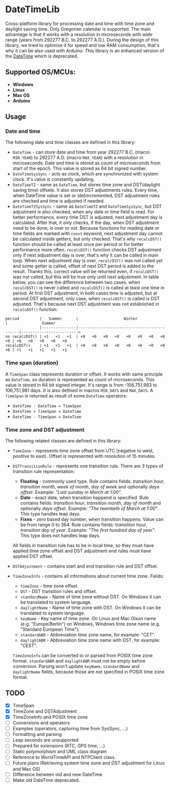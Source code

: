 # DateTimeLib
Cross-platform library for processing date and time with time zone and daylight saving time. Only Gregorian calendar is supported.
The main advantage is that it works with a resolution in microseconds with wide range (years from 292277 B.C. to 292277 A.D.).
During the design of this library, we tried to optimize it for speed and low RAM consumption, that's why it can be also used
with Arduino. This library is an enhanced version of the [DateTime](https://github.com/Matt-prog/DateTime) which is deprecated.

## Supported OS/MCUs:
- **Windows**
- **Linux**
- **Mac OS**
- **Arduino**

## Usage
### Date and time
The following date and time classes are defined in this library:
+ `DateTime` - can store date and time from year 292277 B.C. (macro `MIN_YEAR`) to 292277 A.D. (macro `MAX_YEAR`) with a resolution in microseconds. Date and time
is stored as count of microseconds from start of the epoch. This value is stored as 64 bit signed number.
+ `DateTimeSysSync` - acts as clock, which are synchronized with system clock. It's value is constantly updating.
+ `DateTimeTZ` - same as `DateTime`, but stores time zone and DST(daylight saving time) offsets. It also stores DST adjustments
rules. Every time, when DateTime value is set or (de)incremented, DST adjustment rules are checked and time is adjusted if needed.
+ `DateTimeTZSysSync` - same as `DateTimeTZ` and `DateTimeSysSync`, but DST adjustment is also checked, when any date or time field
is read. For better performance, every time DST is adjusted, next adjustment day is calculated. After that, it only checks, if
the day, when DST adjustment need to be done, is over or not. Because functions for reading date or time fields are marked with `const` keyword,
next adjustment day cannot be calculated inside getters, but only checked. That's why `recalcDST()` function should be called
at least once per period or for better performance more often. `recalcDST()` function checks DST adjustment only if next adjustment
day is over, that's why it can be called in main loop. When next adjustment day is over, `recalcDST()` was not called yet and some
getter is called, offset of next DST period is added to the result. Thanks this, correct value will be returned even, if `recalcDST()`
was not called, but this will be true only until next adjustment. In table below, you can see the difference between two cases, when
`recalcDST()` is never called and `recalcDST()` is called at least one time in period. At first DST adjustment, in both cases time is adjusted,
but at second DST adjustment, only case, when `recalcDST()` is called is DST adjusted. That's because next DST adjustment was not established
in `recalcDST()` function.
```
period         |   Summer      |                    Winter                  |               Summer
               |---------------|--------------------------------------------|------------------------->
no recalcDST() | +1   +1   +1  | +0   +0   +0   +0   +0   +0   +0   +0   +0 | +0   +0   +0   +0   +0  
recalcDST()    | +1   +1   +1  | +0   +0   +0   +0   +0   +0   +0   +0   +0 | +1   +1   +1   +1   +1  
```

### Time span (duration)
A `TimeSpan` class represents duration or offset. It works with same principle as `DateTime`, so duration is represented as count of microseconds.
This value is stored in 64 bit signed integer. It's range is from -106,751,983 to 106,751,981 days. It is also defined in macros `MIN_DAYS` and `MAX_DAYS`.
A `TimeSpan` is returned as result of some `DateTime` operators:
+ `DateTime - DateTime = TimeSpan`
+ `DateTime + TimeSpan = DateTime`
+ `DateTime - TimeSpan = DateTime`

### Time zone and DST adjustment
The following related classes are defined in this library:
+ `TimeZone` - represents time zone offset from UTC (negative to west, positive to east). Offset is represented with resolution of 15 minutes.
+ `DSTTransitionRule` - represents one transition rule. There are 3 types of transition rule representation:
  + **Floating** - commonly used type. Rule contains fields: *transition hour*, *transition month*, *week of month*, *day of week* and optionally *days offset*.
  Example: *"Last sunday in March at 1:00"*.
  + **Date** - exact date, when transition happend is specified. Rule contains fields: *transition hour*, *transition month*, *day of month* and optionally *days offset*. Example: *"The twentieth of March at 1:00"*. This type handles leap days.
  + **Fixes** - zero based day number, when transition happens. Value can be from range 0 to 364. Rule contains fields: *transition hour*, *transition day of year*. Example: *"The first hundred day of year"*. This type does not handles leap days.
  
  All fields in transition rule has to be in local time, so they must have applied time zone offset and DST adjustment end rules must have applied DST offset. 
+ `DSTAdjustment` - contains start and end transition rule and DST offset.
+ `TimeZoneInfo` - contains all informations about current time zone. Fields:
  + `timeZone` - time zone offset.
  + `DST` - DST transition rules and offset.
  + `standardName` - Name of time zone without DST. On Windows it can be translated to system language.
  + `daylightName` - Name of time zone with DST. On Windows it can be translated to system language.
  + `keyName` - Key name of time zone. On Linux and Mac Olson name (e.g. "Europe/Berlin") on Windows, Windows time zone name (e.g. "Standard European Time").
  + `standardABR` - Abbreviation time zone name, for example: "CET".
  + `daylightABR` - Abbreviation time zone name with DST, for example: "CEST".
  
  `TimeZoneInfo` can be converted to or parsed from POSIX time zone format. `standardABR` and `daylightABR` must not be empty before conversion. Parsing
  won't update `keyName`, `standardName` and `daylightName` fields, because those are not specified in POSIX time zone format.
  
## TODO
- [x] TimeSpan
- [x] TimeZone and DSTAdjustment
- [x] TimeZoneInfo and POSIX time zone
- [ ] Conversions and operators
- [ ] Examples (operators, capturing time from SysSync, ...)
- [ ] Formatting and parsing
- [ ] Leap seconds are unsupported
- [ ] Prepared for extensions (RTC, GPS time, ...)
- [ ] Static polymorphism and UML class diagram
- [ ] Reference to WorldTimeAPI and NTPClient class.
- [ ] Future plans (Retrieving system time zone and DST adjustment for Linux and Mac OS)
- [ ] Difference between old and new DateTime
- [ ] Make old DateTime deprecated.
